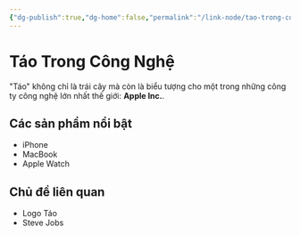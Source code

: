 ```yaml
---
{"dg-publish":true,"dg-home":false,"permalink":"/link-node/tao-trong-cong-nghe/","dgPassFrontmatter":true,"noteIcon":"","created":"2025-01-01T22:23:04.662+07:00","updated":"2025-01-01T22:37:04.814+07:00"}
---
```


# Táo Trong Công Nghệ
"Táo" không chỉ là trái cây mà còn là biểu tượng cho một trong những công ty công nghệ lớn nhất thế giới: **Apple Inc.**.

## Các sản phẩm nổi bật
- iPhone
- MacBook
- Apple Watch

## Chủ đề liên quan
- Logo Táo
- Steve Jobs